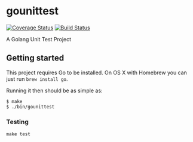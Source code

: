 # gounittest

[![Coverage Status](https://coveralls.io/repos/github/pushm0v/gounittest/badge.svg?branch=master)](https://coveralls.io/github/pushm0v/gounittest?branch=master)
[![Build Status](https://travis-ci.org/pushm0v/gounittest.svg?branch=master)](https://travis-ci.org/pushm0v/gounittest)

A Golang Unit Test Project

## Getting started

This project requires Go to be installed. On OS X with Homebrew you can just run `brew install go`.

Running it then should be as simple as:

```console
$ make
$ ./bin/gounittest
```

### Testing

``make test``